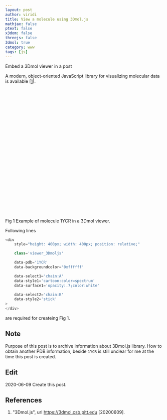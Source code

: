 ```yaml
---
layout: post
author: viridi
title: View a molecule using 3Dmol.js
mathjax: false
ptext: false
x3dom: false
threejs: false
3dmol: true
category: www
tags: [js]
---
```

Embed a 3Dmol viewer in a post

A modern, object-oriented JavaScript library for visualizing molecular data is available [[1](#ref1)].

<div style="height: 400px; width: 400px; position: relative;" class='viewer_3Dmoljs' data-pdb='1YCR' data-backgroundcolor='0xffffff' 
        data-select1='chain:A' data-style1='cartoon:color=spectrum' data-surface1='opacity:.7;color:white' data-select2='chain:B' data-style2='stick'></div>

Fig 1 Example of molecule 1YCR in a 3Dmol viewer.

Following lines

```javascript
<div
	style="height: 400px; width: 400px; position: relative;" 

	class='viewer_3Dmoljs'

	data-pdb='1YCR'
	data-backgroundcolor='0xffffff' 

	data-select1='chain:A'
	data-style1='cartoon:color=spectrum'
	data-surface1='opacity:.7;color:white'

	data-select2='chain:B'
	data-style2='stick'
>
</div>
```

are required for createing Fig 1.

## Note
Purpose of this post is to archive information about 3Dmol.js library. How to obtain another PDB information, beside `1YCR` is still unclear for me at the time this post is created.

## Edit
2020-06-09 Create this post. <br />

## References
1. <a name="ref1"></a> "3Dmol.js", url https://3dmol.csb.pitt.edu [20200609].